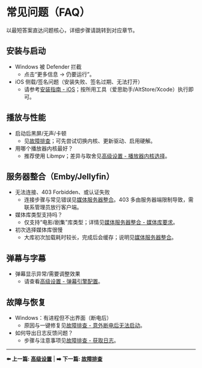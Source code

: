 # 常见问题（FAQ）

以最短答案直达问题核心，详细步骤请跳转到对应章节。

## 安装与启动

- Windows 被 Defender 拦截
	- 点击“更多信息 → 仍要运行”。
- iOS 侧载/签名问题（安装失败、签名过期、无法打开）
	- 请参考[安装指南 - iOS](installation.md#ios)；按所用工具（爱思助手/AltStore/Xcode）执行即可。

## 播放与性能

- 启动后黑屏/无声/卡顿
	- 见[故障排查](troubleshooting.md)；可先尝试切换内核、更新驱动、启用硬解。
- 用哪个播放器内核最好？
	- 推荐使用 Libmpv；差异与取舍见[高级设置 - 播放器内核选择](settings.md#播放器内核选择)。

## 服务器整合（Emby/Jellyfin）

- 无法连接、403 Forbidden、或认证失败
	- 连接步骤与常见错误见[媒体服务器整合](server-integration.md)。403 多由服务器端限制导致，需联系管理员放行客户端。
- 媒体库类型支持吗？
	- 仅支持“电影/剧集”库类型；详情见[媒体服务器整合 - 媒体库要求](server-integration.md#媒体库要求)。
- 初次选择媒体库很慢
	- 大库初次加载耗时较长，完成后会缓存；说明见[媒体服务器整合](server-integration.md#性能考虑)。

## 弹幕与字幕

- 弹幕显示异常/需要调整效果
	- 请查看[高级设置 - 弹幕引擎配置](settings.md#弹幕引擎配置)。

## 故障与恢复

- Windows：有进程但不出界面（断电后）
	- 原因与一键修复见[故障排查 - 意外断电后无法启动](troubleshooting.md#意外断电后无法启动-nipaplay（windows）)。
- 如何导出日志反馈问题？
	- 步骤与注意事项见[故障排查 - 获取日志](troubleshooting.md#获取日志)。

---

**⬅️ 上一篇: [高级设置](settings.md)** | **➡️ 下一篇: [故障排查](troubleshooting.md)**
